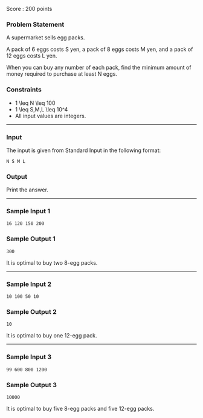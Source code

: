 Score : 200 points

### Problem Statement

A supermarket sells egg packs.

A pack of 6 eggs costs S yen, a pack of 8 eggs costs M yen, and a pack of 12 eggs costs L yen.

When you can buy any number of each pack, find the minimum amount of money required to purchase at least N eggs.

### Constraints

* 1 \leq N \leq 100
* 1 \leq S,M,L \leq 10^4
* All input values are integers.

---

### Input

The input is given from Standard Input in the following format:

```
N S M L
```

### Output

Print the answer.

---

### Sample Input 1

```
16 120 150 200
```

### Sample Output 1

```
300
```

It is optimal to buy two 8-egg packs.

---

### Sample Input 2

```
10 100 50 10
```

### Sample Output 2

```
10
```

It is optimal to buy one 12-egg pack.

---

### Sample Input 3

```
99 600 800 1200
```

### Sample Output 3

```
10000
```

It is optimal to buy five 8-egg packs and five 12-egg packs.